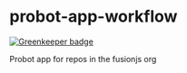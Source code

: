 # probot-app-workflow

[![Greenkeeper badge](https://badges.greenkeeper.io/fusionjs-meta/probot-app-workflow.svg)](https://greenkeeper.io/)

Probot app for repos in the fusionjs org
